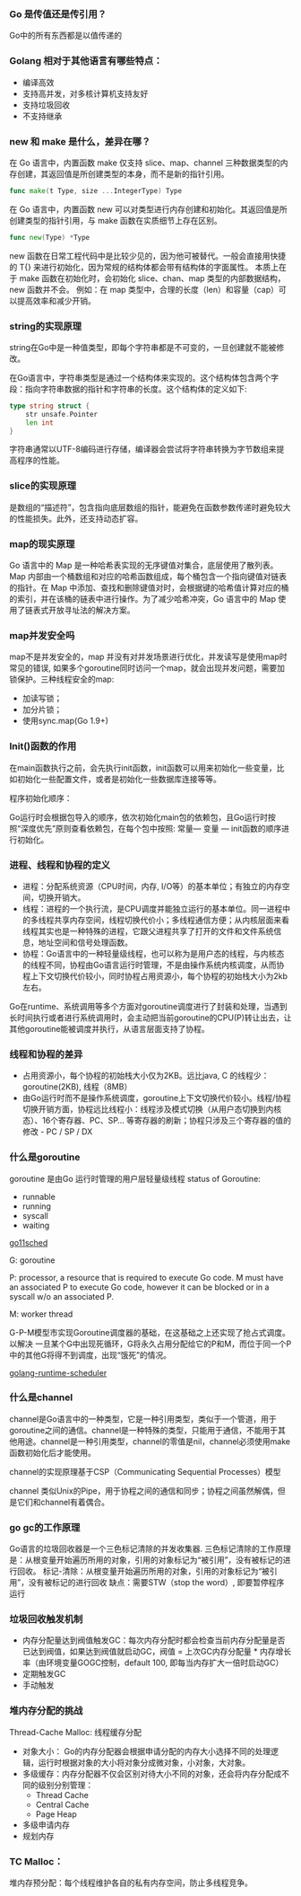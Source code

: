 ### Go 是传值还是传引用？
Go中的所有东西都是以值传递的

### Golang 相对于其他语言有哪些特点：
* 编译高效
* 支持高并发，对多核计算机支持友好
* 支持垃圾回收
* 不支持继承

### new 和 make 是什么，差异在哪？
在 Go 语言中，内置函数 make 仅支持 slice、map、channel 三种数据类型的内存创建，其返回值是所创建类型的本身，而不是新的指针引用。

```go
func make(t Type, size ...IntegerType) Type
```
在 Go 语言中，内置函数 new 可以对类型进行内存创建和初始化。其返回值是所创建类型的指针引用，与 make 函数在实质细节上存在区别。

```go
func new(Type) *Type
```
new 函数在日常工程代码中是比较少见的，因为他可被替代。一般会直接用快捷的 T{} 来进行初始化，因为常规的结构体都会带有结构体的字面属性。
本质上在于 make 函数在初始化时，会初始化 slice、chan、map 类型的内部数据结构，new 函数并不会。
例如：在 map 类型中，合理的长度（len）和容量（cap）可以提高效率和减少开销。

### string的实现原理
string在Go中是一种值类型，即每个字符串都是不可变的，一旦创建就不能被修改。

在Go语言中，字符串类型是通过一个结构体来实现的。这个结构体包含两个字段：指向字符串数据的指针和字符串的长度。这个结构体的定义如下:

```go
type string struct {
    str unsafe.Pointer
    len int
}
```
字符串通常以UTF-8编码进行存储，编译器会尝试将字符串转换为字节数组来提高程序的性能。

### slice的实现原理
是数组的“描述符”，包含指向底层数组的指针，能避免在函数参数传递时避免较大的性能损失。此外，还支持动态扩容。

### map的现实原理
Go 语言中的 Map 是一种哈希表实现的无序键值对集合，底层使用了散列表。Map 内部由一个桶数组和对应的哈希函数组成，每个桶包含一个指向键值对链表的指针。在 Map 中添加、查找和删除键值对时，会根据键的哈希值计算对应的桶的索引，并在该桶的链表中进行操作。为了减少哈希冲突，Go 语言中的 Map 使用了链表式开放寻址法的解决方案。

### map并发安全吗 
map不是并发安全的，map 并没有对并发场景进行优化，并发读写是使用map时常见的错误, 如果多个goroutine同时访问一个map，就会出现并发问题，需要加锁保护。三种线程安全的map: 

* 加读写锁；
* 加分片锁；
* 使用sync.map(Go 1.9+)

### Init()函数的作用
在main函数执行之前，会先执行init函数，init函数可以用来初始化一些变量，比如初始化一些配置文件，或者是初始化一些数据库连接等等。

程序初始化顺序：

Go运行时会根据包导入的顺序，依次初始化main包的依赖包，且Go运行时按照“深度优先”原则查看依赖包，在每个包中按照: 常量— 变量 — init函数的顺序进行初始化。

### 进程、线程和协程的定义
* 进程：分配系统资源（CPU时间，内存, I/O等）的基本单位；有独立的内存空间，切换开销大。
* 线程：进程的一个执行流，是CPU调度并能独立运行的基本单位。同一进程中的多线程共享内存空间，线程切换代价小；多线程通信方便；从内核层面来看线程其实也是一种特殊的进程，它跟父进程共享了打开的文件和文件系统信息，地址空间和信号处理函数。
* 协程：Go语言中的一种轻量级线程，也可以称为是用户态的线程，与内核态的线程不同，协程由Go语言运行时管理，不是由操作系统内核调度，从而协程上下文切换代价较小，同时协程占用资源小，每个协程的初始栈大小为2kb左右。

Go在runtime、系统调用等多个方面对goroutine调度进行了封装和处理，当遇到长时间执行或者进行系统调用时，会主动把当前goroutine的CPU(P)转让出去，让其他goroutine能被调度并执行，从语言层面支持了协程。

### 线程和协程的差异
* 占用资源小，每个协程的初始栈大小仅为2KB。远比java, C 的线程少：goroutine(2KB), 线程（8MB）
* 由Go运行时而不是操作系统调度，goroutine上下文切换代价较小。线程/协程切换开销方面，协程远比线程小：线程涉及模式切换（从用户态切换到内核态）、16个寄存器、PC、SP… 等寄存器的刷新；协程只涉及三个寄存器的值的修改 - PC / SP / DX

### 什么是goroutine
goroutine 是由Go 运行时管理的用户层轻量级线程
status of Goroutine:

* runnable
* running
* syscall
* waiting

[go11sched](https://golang.org/s/go11sched)

G: goroutine

P: processor, a resource that is required to execute Go code. M must have an associated P to execute Go code, however it can be blocked or in a syscall w/o an associated P.

M: worker thread

G-P-M模型市实现Goroutine调度器的基础，在这基础之上还实现了抢占式调度。以解决 一旦某个G中出现死循环，G将永久占用分配给它的P和M，而位于同一个P中的其他G将得不到调度，出现“饿死”的情况。

[golang-runtime-scheduler](https://colobu.com/2017/05/04/golang-runtime-scheduler/)

### 什么是channel
channel是Go语言中的一种类型，它是一种引用类型，类似于一个管道，用于goroutine之间的通信。channel是一种特殊的类型，只能用于通信，不能用于其他用途。channel是一种引用类型，channel的零值是nil，channel必须使用make函数初始化后才能使用。

channel的实现原理基于CSP（Communicating Sequential Processes）模型

channel 类似Unix的Pipe，用于协程之间的通信和同步；协程之间虽然解偶，但是它们和channel有着偶合。

### go gc的工作原理
Go语言的垃圾回收器是一个三色标记清除的并发收集器. 三色标记清除的工作原理是：从根变量开始遍历所用的对象，引用的对象标记为“被引用”，没有被标记的进行回收。
标记-清除：从根变量开始遍历所用的对象，引用的对象标记为“被引用”，没有被标记的进行回收
缺点：需要STW（stop the word）, 即要暂停程序运行

### 垃圾回收触发机制
* 内存分配量达到阀值触发GC：每次内存分配时都会检查当前内存分配量是否已达到阀值，如果达到阀值就启动GC，阀值 = 上次GC内存分配量 * 内存增长率（由环境变量GOGC控制，default 100, 即每当内存扩大一倍时启动GC）
* 定期触发GC
* 手动触发

### 堆内存分配的挑战
Thread-Cache Malloc: 线程缓存分配

* 对象大小： Go的内存分配器会根据申请分配的内存大小选择不同的处理逻辑，运行时根据对象的大小将对象分成微对象，小对象，大对象。
* 多级缓存：内存分配器不仅会区别对待大小不同的对象，还会将内存分配成不同的级别分别管理：
    * Thread Cache
    * Central Cache
    * Page Heap
* 多级申请内存
* 规划内存

### TC Malloc：
堆内存预分配：每个线程维护各自的私有内存空间，防止多线程竞争。